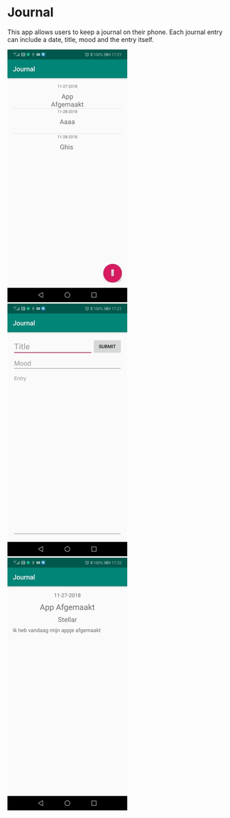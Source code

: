 # Journal

This app allows users to keep a journal on their phone. Each journal entry can include a date, title, mood and the entry itself.

![Alt text](/SS_home.jpg?raw=true "Portrait")
![Alt text](/SS_input.jpg?raw=true "Portrait")
![Alt text](/SS_entry.jpg?raw=true "Portrait")
